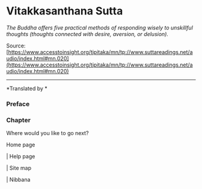 # Vitakkasanthana Sutta

*The Buddha offers five practical methods of responding wisely to unskillful thoughts (thoughts connected with desire, aversion, or delusion).*

Source: [https://www.accesstoinsight.org/tipitaka/mn/tp://www.suttareadings.net/audio/index.html#mn.020](https://www.accesstoinsight.org/tipitaka/mn/tp://www.suttareadings.net/audio/index.html#mn.020)

---

*Translated by *

### Preface

### Chapter

Where would you like to go next?

Home page

| Help page

| Site map

| Nibbana